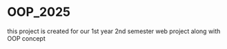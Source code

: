 # OOP_2025
this project is created for our 1st year 2nd semester web project along with OOP concept 
